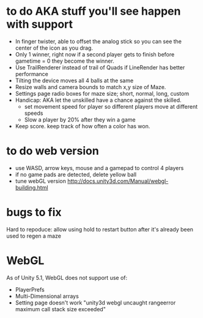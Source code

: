 
# to do AKA stuff you'll see happen with support
- In finger twister, able to offset the analog stick so you can see the center of the icon as you drag.
- Only 1 winner, right now if a second player gets to finish before gametime = 0 they become the winner.
- Use TrailRenderer instead of trail of Quads if LineRender has better performance
- Tilting the device moves all 4 balls at the same
- Resize walls and camera bounds to match x,y size of Maze.
- Settings page radio boxes for maze size; short, normal, long, custom
- Handicap: AKA let the unskilled have a chance against the skilled.
   - set movement speed for player so different players move at different speeds
   - Slow a player by 20% after they win a game
- Keep score. keep track of how often a color has won.

# to do web version
- use WASD, arrow keys, mouse and a gamepad to control 4 players
- if no game pads are detected, delete yellow ball
- tune webGL version http://docs.unity3d.com/Manual/webgl-building.html

# bugs to fix
Hard to repoduce: allow using hold to restart button after it's already been used to regen a maze

# WebGL
As of Unity 5.1, WebGL does not support use of:
- PlayerPrefs
- Multi-Dimensional arrays
- Setting page doesn't work "unity3d webgl uncaught rangeerror maximum call stack size exceeded"
